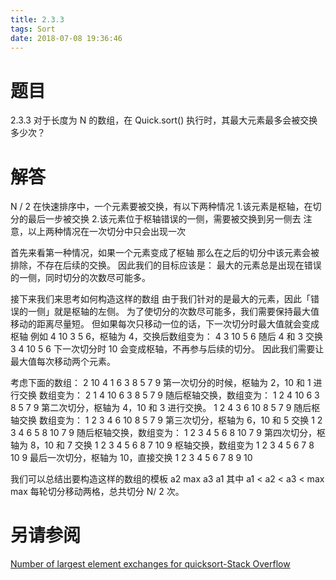 ```yaml
---
title: 2.3.3
tags: Sort
date: 2018-07-08 19:36:46
---
```


# 题目

2.3.3
对于长度为 N 的数组，在 Quick.sort() 执行时，其最大元素最多会被交换多少次？

# 解答

N / 2
在快速排序中，一个元素要被交换，有以下两种情况
1.该元素是枢轴，在切分的最后一步被交换
2.该元素位于枢轴错误的一侧，需要被交换到另一侧去
注意，以上两种情况在一次切分中只会出现一次

首先来看第一种情况，如果一个元素变成了枢轴
那么在之后的切分中该元素会被排除，不存在后续的交换。
因此我们的目标应该是：
最大的元素总是出现在错误的一侧，同时切分的次数尽可能多。

接下来我们来思考如何构造这样的数组
由于我们针对的是最大的元素，因此「错误的一侧」就是枢轴的左侧。
为了使切分的次数尽可能多，我们需要保持最大值移动的距离尽量短。
但如果每次只移动一位的话，下一次切分时最大值就会变成枢轴
例如 4 10 3 5 6，枢轴为 4，交换后数组变为：
4 3 10 5 6
随后 4 和 3 交换
3 4 10 5 6
下一次切分时 10 会变成枢轴，不再参与后续的切分。
因此我们需要让最大值每次移动两个元素。

考虑下面的数组：
2 10 4 1 6 3 8 5 7 9
第一次切分的时候，枢轴为 2，10 和 1 进行交换
数组变为：
2 1 4 10 6 3 8 5 7 9
随后枢轴交换，数组变为：
1 2 4 10 6 3 8 5 7 9
第二次切分，枢轴为 4，10 和 3 进行交换。
1 2 4 3 6 10 8 5 7 9
随后枢轴交换 数组变为：
1 2 3 4 6 10 8 5 7 9
第三次切分，枢轴为 6，10 和 5 交换
1 2 3 4 6 5 8 10 7 9
随后枢轴交换，数组变为：
1 2 3 4 5 6 8 10 7 9
第四次切分，枢轴为 8，10 和 7 交换
1 2 3 4 5 6 8 7 10 9
枢轴交换，数组变为
1 2 3 4 5 6 7 8 10 9
最后一次切分，枢轴为 10，直接交换
1 2 3 4 5 6 7 8 9 10

我们可以总结出要构造这样的数组的模板
a2 max a3 a1
其中 a1 < a2 < a3 < max
max 每轮切分移动两格，总共切分 N/ 2 次。

# 另请参阅

[Number of largest element exchanges for quicksort-Stack Overflow](https://stackoverflow.com/questions/43263249/number-of-largest-element-exchanges-for-quicksort)